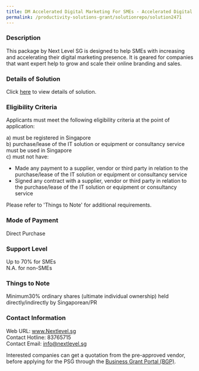 ```yaml
---
title: DM Accelerated Digital Marketing For SMEs - Accelerated Digital Marketing For SMEs - Lead Generation
permalink: /productivity-solutions-grant/solutionrepo/solution2471
---
```


### Description

This package by Next Level SG is designed to help SMEs with increasing and accelerating their digital marketing presence. It is geared for companies that want expert help to grow and scale their online branding and sales.

### Details of Solution

Click <a href='https://www.gobusiness.gov.sg/images/psg/Next_Level_SG_20210331_Desensitised_Annex_3_Part_2.pdf' target='_blank' rel='noopener'>here</a> to view details of solution.

### Eligibility Criteria

Applicants must meet the following eligibility criteria at the point of application:

a) must be registered in Singapore <br>
b) purchase/lease of the IT solution or equipment or consultancy service must be used in Singapore <br>
c) must not have:
- Made any payment to a supplier, vendor or third party in relation to the purchase/lease of the IT solution or equipment or consultancy service
- Signed any contract with a supplier, vendor or third party in relation to the purchase/lease of the IT solution or equipment or consultancy service

Please refer to 'Things to Note' for additional requirements.

### Mode of Payment
Direct Purchase

### Support Level
Up to 70% for SMEs <br>
N.A. for non-SMEs

### Things to Note
 Minimum30% ordinary shares (ultimate individual ownership) held directly/indirectly by Singaporean/PR

### Contact Information
Web URL: www.Nextlevel.sg <br>Contact Hotline: 83765715 <br>Contact Email: info@nextlevel.sg <br>

Interested companies can get a quotation from the pre-approved vendor, before applying for the PSG through the <a target='_blank' rel='noopener' href='https://www.businessgrants.gov.sg/'>Business Grant Portal (BGP)</a>.
